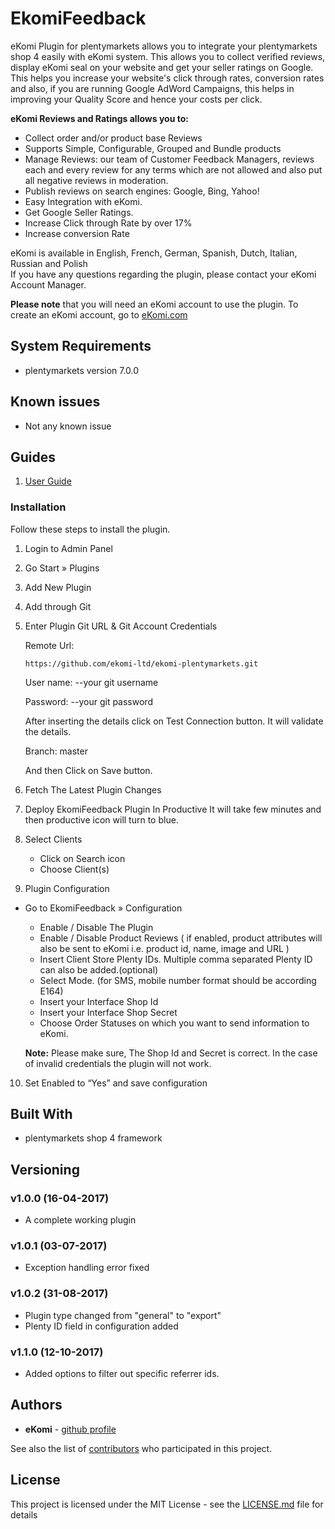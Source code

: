 # EkomiFeedback

eKomi Plugin for plentymarkets allows you to integrate your plentymarkets shop 4 easily with eKomi system. This allows you to collect verified reviews, display eKomi seal on your website and get your seller ratings on Google. This helps you increase your website's click through rates, conversion rates and also, if you are running Google AdWord Campaigns, this helps in improving your Quality Score and hence your costs per click.

<p>
<strong>eKomi Reviews and Ratings allows you to:</strong>
</p>
<ul>
<li>Collect order and/or product base Reviews</li>
<li>Supports Simple, Configurable, Grouped and Bundle products</li>
<li>Manage Reviews: our team of Customer Feedback Managers, reviews each and every review for any terms which are not allowed and also put all negative reviews in moderation.</li>
<li>Publish reviews on search engines: Google, Bing, Yahoo!</li>
<li>Easy Integration with eKomi.</li>
<li>Get Google Seller Ratings.</li>
<li>Increase Click through Rate by over 17%</li>
<li>Increase conversion Rate</li>
</ul>

<p>eKomi is available in English, French, German, Spanish, Dutch, Italian, Russian and Polish<br />If you have any questions regarding the plugin, please contact your eKomi Account Manager.</p>

<p><b>Please note</b> that you will need an eKomi account to use the plugin. To create an eKomi account, go to 
<a href='http://eKomi.com'>eKomi.com</a>

## System Requirements

- plentymarkets version 7.0.0

## Known issues
- Not any known issue  

## Guides
1. [User Guide](https://ekomi01.atlassian.net/wiki/display/PD/Plentymarkets+-+Official+eKomi+Plugins)

### Installation

Follow these steps to install the plugin.

1. Login to Admin Panel
 
2. Go Start » Plugins

3. Add New Plugin
 
4. Add through Git
 
5. Enter Plugin Git URL & Git Account Credentials

    Remote Url: 
    ```
    https://github.com/ekomi-ltd/ekomi-plentymarkets.git
    ```
    User name: --your git username

    Password:  --your git password

    After inserting the details click on Test Connection button. It will validate the details.

    Branch: master

    And then Click on Save button.
 
6. Fetch The Latest Plugin Changes

 
7. Deploy EkomiFeedback Plugin In Productive It will take few minutes and then productive icon will turn to blue.
 
8. Select Clients
    - Click on Search icon
    - Choose Client(s)

9. Plugin Configuration

* Go to EkomiFeedback » Configuration
 
  - Enable / Disable The Plugin
  - Enable / Disable Product Reviews ( if enabled, product attributes will also be sent to eKomi i.e.  product id, name, image and URL )
  - Insert Client Store Plenty IDs. Multiple comma separated Plenty ID can also be added.(optional)
  - Select Mode. (for SMS, mobile number format should be according E164)
  - Insert your Interface Shop Id
  - Insert your Interface Shop Secret
  - Choose Order Statuses on which you want to send information to eKomi.

  **Note:** Please make sure, The Shop Id and Secret is correct. In the case of invalid credentials the plugin will not work.
 
10. Set Enabled to “Yes” and save configuration
 

## Built With

* plentymarkets shop 4 framework

## Versioning

### v1.0.0 (16-04-2017)

- A complete working plugin

### v1.0.1 (03-07-2017)

- Exception handling error fixed

### v1.0.2 (31-08-2017)

- Plugin type changed from "general" to "export"
- Plenty ID field in configuration added

### v1.1.0 (12-10-2017)

- Added options to filter out specific referrer ids.

## Authors

* **eKomi** - [github profile](https://github.com/ekomi-ltd)

See also the list of [contributors](https://github.com/ekomi-ltd/plugin-plentymarkets-integration/graphs/contributors) who participated in this project.

## License

This project is licensed under the MIT License - see the [LICENSE.md](LICENSE.md) file for details

